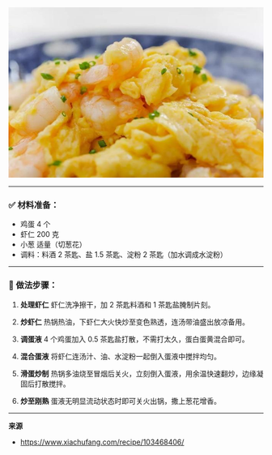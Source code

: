 ![](cover/15.虾仁滑蛋.jpg)


---

### ✅ 材料准备：

* 鸡蛋 4 个
* 虾仁 200 克
* 小葱 适量（切葱花）
* 调料：料酒 2 茶匙、盐 1.5 茶匙、淀粉 2 茶匙（加水调成水淀粉）

---

### 🍳 做法步骤：

1. **处理虾仁**
   虾仁洗净擦干，加 2 茶匙料酒和 1 茶匙盐腌制片刻。

2. **炒虾仁**
   热锅热油，下虾仁大火快炒至变色熟透，连汤带油盛出放凉备用。

3. **调蛋液**
   4 个鸡蛋加入 0.5 茶匙盐打散，不需打太久，蛋白蛋黄混合即可。

4. **混合蛋液**
   将虾仁连汤汁、油、水淀粉一起倒入蛋液中搅拌均匀。

5. **滑蛋炒制**
   热锅多油烧至冒烟后关火，立刻倒入蛋液，用余温快速翻炒，边缘凝固后打散搅拌。

6. **炒至刚熟**
   蛋液无明显流动状态时即可关火出锅，撒上葱花增香。

---

**来源**
+ <https://www.xiachufang.com/recipe/103468406/>




